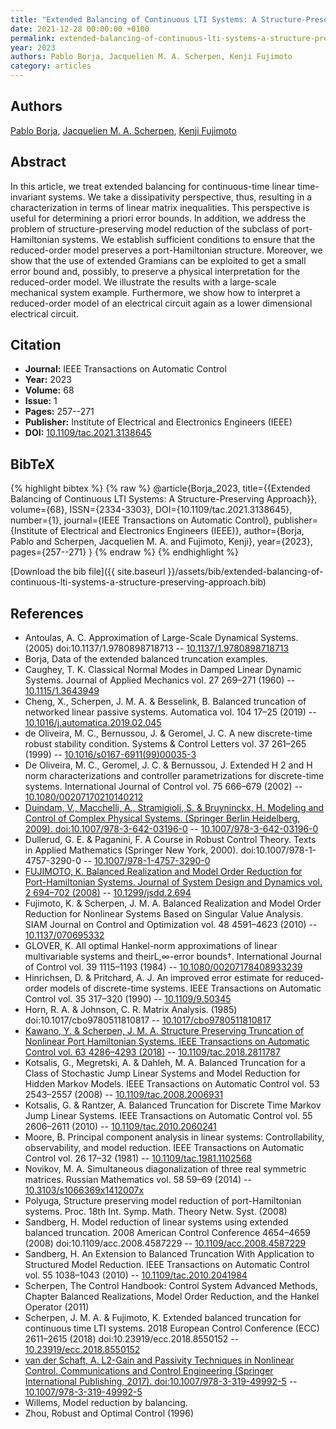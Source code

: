```yaml
---
title: "Extended Balancing of Continuous LTI Systems: A Structure-Preserving Approach"
date: 2021-12-28 00:00:00 +0100
permalink: extended-balancing-of-continuous-lti-systems-a-structure-preserving-approach
year: 2023
authors: Pablo Borja, Jacquelien M. A. Scherpen, Kenji Fujimoto
category: articles
---
```

 
## Authors
[Pablo Borja](authors/luis-pablo-borja), [Jacquelien M. A. Scherpen](authors/jacquelien-m-a-scherpen), [Kenji Fujimoto](authors/kenji-fujimoto)
 
## Abstract
In this article, we treat extended balancing for continuous-time linear time-invariant systems. We take a dissipativity perspective, thus, resulting in a characterization in terms of linear matrix inequalities. This perspective is useful for determining a priori error bounds. In addition, we address the problem of structure-preserving model reduction of the subclass of port-Hamiltonian systems. We establish sufficient conditions to ensure that the reduced-order model preserves a port-Hamiltonian structure. Moreover, we show that the use of extended Gramians can be exploited to get a small error bound and, possibly, to preserve a physical interpretation for the reduced-order model. We illustrate the results with a large-scale mechanical system example. Furthermore, we show how to interpret a reduced-order model of an electrical circuit again as a lower dimensional electrical circuit.
 
## Citation
- **Journal:** IEEE Transactions on Automatic Control
- **Year:** 2023
- **Volume:** 68
- **Issue:** 1
- **Pages:** 257--271
- **Publisher:** Institute of Electrical and Electronics Engineers (IEEE)
- **DOI:** [10.1109/tac.2021.3138645](https://doi.org/10.1109/tac.2021.3138645)
 
## BibTeX
{% highlight bibtex %}
{% raw %}
@article{Borja_2023,
  title={{Extended Balancing of Continuous LTI Systems: A Structure-Preserving Approach}},
  volume={68},
  ISSN={2334-3303},
  DOI={10.1109/tac.2021.3138645},
  number={1},
  journal={IEEE Transactions on Automatic Control},
  publisher={Institute of Electrical and Electronics Engineers (IEEE)},
  author={Borja, Pablo and Scherpen, Jacquelien M. A. and Fujimoto, Kenji},
  year={2023},
  pages={257--271}
}
{% endraw %}
{% endhighlight %}
 
[Download the bib file]({{ site.baseurl }}/assets/bib/extended-balancing-of-continuous-lti-systems-a-structure-preserving-approach.bib)
 
## References
- Antoulas, A. C. Approximation of Large-Scale Dynamical Systems. (2005) doi:10.1137/1.9780898718713 -- [10.1137/1.9780898718713](https://doi.org/10.1137/1.9780898718713)
- Borja, Data of the extended balanced truncation examples.
- Caughey, T. K. Classical Normal Modes in Damped Linear Dynamic Systems. Journal of Applied Mechanics vol. 27 269–271 (1960) -- [10.1115/1.3643949](https://doi.org/10.1115/1.3643949)
- Cheng, X., Scherpen, J. M. A. & Besselink, B. Balanced truncation of networked linear passive systems. Automatica vol. 104 17–25 (2019) -- [10.1016/j.automatica.2019.02.045](https://doi.org/10.1016/j.automatica.2019.02.045)
- de Oliveira, M. C., Bernussou, J. & Geromel, J. C. A new discrete-time robust stability condition. Systems &amp; Control Letters vol. 37 261–265 (1999) -- [10.1016/s0167-6911(99)00035-3](https://doi.org/10.1016/s0167-6911(99)00035-3)
- De Oliveira, M. C., Geromel, J. C. & Bernussou, J. Extended H 2 and H norm characterizations and controller parametrizations for discrete-time systems. International Journal of Control vol. 75 666–679 (2002) -- [10.1080/00207170210140212](https://doi.org/10.1080/00207170210140212)
- [Duindam, V., Macchelli, A., Stramigioli, S. & Bruyninckx, H. Modeling and Control of Complex Physical Systems. (Springer Berlin Heidelberg, 2009). doi:10.1007/978-3-642-03196-0](modeling-and-control-of-complex-physical-systems) -- [10.1007/978-3-642-03196-0](https://doi.org/10.1007/978-3-642-03196-0)
- Dullerud, G. E. & Paganini, F. A Course in Robust Control Theory. Texts in Applied Mathematics (Springer New York, 2000). doi:10.1007/978-1-4757-3290-0 -- [10.1007/978-1-4757-3290-0](https://doi.org/10.1007/978-1-4757-3290-0)
- [FUJIMOTO, K. Balanced Realization and Model Order Reduction for Port-Hamiltonian Systems. Journal of System Design and Dynamics vol. 2 694–702 (2008)](balanced-realization-and-model-order-reduction-for-port-hamiltonian-systems) -- [10.1299/jsdd.2.694](https://doi.org/10.1299/jsdd.2.694)
- Fujimoto, K. & Scherpen, J. M. A. Balanced Realization and Model Order Reduction for Nonlinear Systems Based on Singular Value Analysis. SIAM Journal on Control and Optimization vol. 48 4591–4623 (2010) -- [10.1137/070695332](https://doi.org/10.1137/070695332)
- GLOVER, K. All optimal Hankel-norm approximations of linear multivariable systems and theirL,∞-error bounds†. International Journal of Control vol. 39 1115–1193 (1984) -- [10.1080/00207178408933239](https://doi.org/10.1080/00207178408933239)
- Hinrichsen, D. & Pritchard, A. J. An improved error estimate for reduced-order models of discrete-time systems. IEEE Transactions on Automatic Control vol. 35 317–320 (1990) -- [10.1109/9.50345](https://doi.org/10.1109/9.50345)
- Horn, R. A. & Johnson, C. R. Matrix Analysis. (1985) doi:10.1017/cbo9780511810817 -- [10.1017/cbo9780511810817](https://doi.org/10.1017/cbo9780511810817)
- [Kawano, Y. & Scherpen, J. M. A. Structure Preserving Truncation of Nonlinear Port Hamiltonian Systems. IEEE Transactions on Automatic Control vol. 63 4286–4293 (2018)](structure-preserving-truncation-of-nonlinear-port-hamiltonian-systems) -- [10.1109/tac.2018.2811787](https://doi.org/10.1109/tac.2018.2811787)
- Kotsalis, G., Megretski, A. & Dahleh, M. A. Balanced Truncation for a Class of Stochastic Jump Linear Systems and Model Reduction for Hidden Markov Models. IEEE Transactions on Automatic Control vol. 53 2543–2557 (2008) -- [10.1109/tac.2008.2006931](https://doi.org/10.1109/tac.2008.2006931)
- Kotsalis, G. & Rantzer, A. Balanced Truncation for Discrete Time Markov Jump Linear Systems. IEEE Transactions on Automatic Control vol. 55 2606–2611 (2010) -- [10.1109/tac.2010.2060241](https://doi.org/10.1109/tac.2010.2060241)
- Moore, B. Principal component analysis in linear systems: Controllability, observability, and model reduction. IEEE Transactions on Automatic Control vol. 26 17–32 (1981) -- [10.1109/tac.1981.1102568](https://doi.org/10.1109/tac.1981.1102568)
- Novikov, M. A. Simultaneous diagonalization of three real symmetric matrices. Russian Mathematics vol. 58 59–69 (2014) -- [10.3103/s1066369x1412007x](https://doi.org/10.3103/s1066369x1412007x)
- Polyuga, Structure preserving model reduction of port-Hamiltonian systems. Proc. 18th Int. Symp. Math. Theory Netw. Syst. (2008)
- Sandberg, H. Model reduction of linear systems using extended balanced truncation. 2008 American Control Conference 4654–4659 (2008) doi:10.1109/acc.2008.4587229 -- [10.1109/acc.2008.4587229](https://doi.org/10.1109/acc.2008.4587229)
- Sandberg, H. An Extension to Balanced Truncation With Application to Structured Model Reduction. IEEE Transactions on Automatic Control vol. 55 1038–1043 (2010) -- [10.1109/tac.2010.2041984](https://doi.org/10.1109/tac.2010.2041984)
- Scherpen, The Control Handbook: Control System Advanced Methods, Chapter Balanced Realizations, Model Order Reduction, and the Hankel Operator (2011)
- Scherpen, J. M. A. & Fujimoto, K. Extended balanced truncation for continuous time LTI systems. 2018 European Control Conference (ECC) 2611–2615 (2018) doi:10.23919/ecc.2018.8550152 -- [10.23919/ecc.2018.8550152](https://doi.org/10.23919/ecc.2018.8550152)
- [van der Schaft, A. L2-Gain and Passivity Techniques in Nonlinear Control. Communications and Control Engineering (Springer International Publishing, 2017). doi:10.1007/978-3-319-49992-5](l2-gain-and-passivity-techniques-in-nonlinear-control) -- [10.1007/978-3-319-49992-5](https://doi.org/10.1007/978-3-319-49992-5)
- Willems, Model reduction by balancing.
- Zhou, Robust and Optimal Control (1996)


